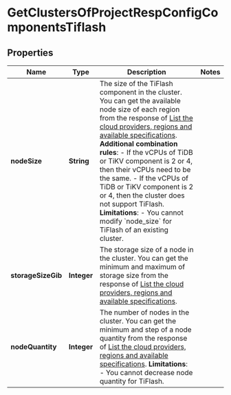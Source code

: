 
# GetClustersOfProjectRespConfigComponentsTiflash

## Properties
Name | Type | Description | Notes
------------ | ------------- | ------------- | -------------
**nodeSize** | **String** | The size of the TiFlash component in the cluster. You can get the available node size of each region from the response of [List the cloud providers, regions and available specifications](#tag/Cluster/operation/ListProviderRegions).  **Additional combination rules**: - If the vCPUs of TiDB or TiKV component is 2 or 4, then their vCPUs need to be the same. - If the vCPUs of TiDB or TiKV component is 2 or 4, then the cluster does not support TiFlash.  **Limitations**: - You cannot modify &#x60;node_size&#x60; for TiFlash of an existing cluster. | 
**storageSizeGib** | **Integer** | The storage size of a node in the cluster. You can get the minimum and maximum of storage size from the response of [List the cloud providers, regions and available specifications](#tag/Cluster/operation/ListProviderRegions).  | 
**nodeQuantity** | **Integer** | The number of nodes in the cluster. You can get the minimum and step of a node quantity from the response of [List the cloud providers, regions and available specifications](#tag/Cluster/operation/ListProviderRegions).  **Limitations**: - You cannot decrease node quantity for TiFlash.  | 



